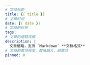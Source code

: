 ```yaml
---
# 文章标题
title: {{ title }}
# 文章时间
date: {{ date }}
# 文章的标签
tags:
# 文章的缩略详解
description: |
  文章缩略，支持 `Markdown` **文档格式**
# 文章的置顶程度，数值越大，越置顶
pinned: 0 
---
```

